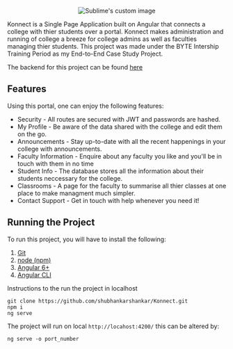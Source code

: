 <p align="center">
  <img src="https://user-images.githubusercontent.com/47575172/152773227-872238a9-5afe-4dee-a922-a6cb932f16c7.png" alt="Sublime's custom image"/>
</p>

Konnect is a Single Page Application built on Angular that connects a college with thier students over a portal. Konnect makes administration and running of college a breeze for college admins as well as faculties managing thier students. This project was made under the BYTE Intership Training Period as my End-to-End Case Study Project.

The backend for this project can be found [here](https://github.com/shubhankarshankar/Konnect-Backend)

## Features

Using this portal, one can enjoy the following features:

- Security - All routes are secured with JWT and passwords are hashed.
- My Profile - Be aware of the data shared with the college and edit them on the go.
- Announcements - Stay up-to-date with all the recent happenings in your college with announcements.
- Faculty Information - Enquire about any faculty you like and you'll be in touch with them in no time
- Student Info - The database stores all the information about their students neccessary for the college.
- Classrooms - A page for the faculty to summarise all thier classes at one place to make managment much simpler.
- Contact Support - Get in touch with help whenever you need it!

## Running the Project

To run this project, you will have to install the following:

1. [Git](https://git-scm.com/)
2. [node (npm)](https://nodejs.org/en/)
3. [Angular 6+](https://angular.io/)
4. [Angular CLI](https://angular.io/cli)

Instructions to the run the project in localhost

```
git clone https://github.com/shubhankarshankar/Konnect.git
npm i
ng serve
```

The project will run on local `http://locahost:4200/` this can be altered by:

```
ng serve -o port_number
```
